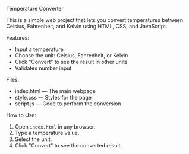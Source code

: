 Temperature Converter

This is a simple web project that lets you convert temperatures between Celsius, Fahrenheit, and Kelvin using HTML, CSS, and JavaScript.

Features:

* Input a temperature
* Choose the unit: Celsius, Fahrenheit, or Kelvin
* Click "Convert" to see the result in other units
* Validates number input

Files:

* index.html — The main webpage
* style.css — Styles for the page
* script.js — Code to perform the conversion

How to Use:

1. Open `index.html` in any browser.
2. Type a temperature value.
3. Select the unit.
4. Click "Convert" to see the converted result.

